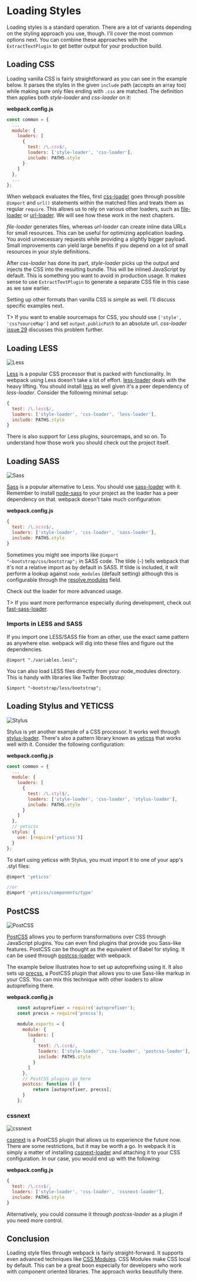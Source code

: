 # Loading Styles

Loading styles is a standard operation. There are a lot of variants depending on the styling approach you use, though. I'll cover the most common options next. You can combine these approaches with the `ExtractTextPlugin` to get better output for your production build.

## Loading CSS

Loading vanilla CSS is fairly straightforward as you can see in the example below. It parses the styles in the given `include` path (accepts an array too) while making sure only files ending with `.css` are matched. The definition then applies both *style-loader* and *css-loader* on it:

**webpack.config.js**

```javascript
const common = {
  ...
  module: {
    loaders: [
      {
        test: /\.css$/,
        loaders: ['style-loader', 'css-loader'],
        include: PATHS.style
      }
    ]
  },
  ...
};
```

When webpack evaluates the files, first [css-loader](https://www.npmjs.com/package/css-loader) goes through possible `@import` and `url()` statements within the matched files and treats them as regular `require`. This allows us to rely on various other loaders, such as [file-loader](https://www.npmjs.com/package/file-loader) or [url-loader](https://www.npmjs.com/package/url-loader). We will see how these work in the next chapters.

*file-loader* generates files, whereas *url-loader* can create inline data URLs for small resources. This can be useful for optimizing application loading. You avoid unnecessary requests while providing a slightly bigger payload. Small improvements can yield large benefits if you depend on a lot of small resources in your style definitions.

After *css-loader* has done its part, *style-loader* picks up the output and injects the CSS into the resulting bundle. This will be inlined JavaScript by default. This is something you want to avoid in production usage. It makes sense to use `ExtractTextPlugin` to generate a separate CSS file in this case as we saw earlier.

Setting up other formats than vanilla CSS is simple as well. I'll discuss specific examples next.

T> If you want to enable sourcemaps for CSS, you should use `['style', 'css?sourceMap']` and set `output.publicPath` to an absolute url. *css-loader* [issue 29](https://github.com/webpack/css-loader/issues/29) discusses this problem further.

## Loading LESS

![Less](images/less.png)

[Less](http://lesscss.org/) is a popular CSS processor that is packed with functionality. In webpack using Less doesn't take a lot of effort. [less-loader](https://www.npmjs.com/package/less-loader) deals with the heavy lifting. You should install [less](https://www.npmjs.com/package/less) as well given it's a peer dependency of *less-loader*. Consider the following minimal setup:

```javascript
{
  test: /\.less$/,
  loaders: ['style-loader', 'css-loader', 'less-loader'],
  include: PATHS.style
}
```

There is also support for Less plugins, sourcemaps, and so on. To understand how those work you should check out the project itself.

## Loading SASS

![Sass](images/sass.png)

[Sass](http://sass-lang.com/) is a popular alternative to Less. You should use [sass-loader](https://www.npmjs.com/package/sass-loader) with it. Remember to install [node-sass](https://www.npmjs.com/package/node-sass) to your project as the loader has a peer dependency on that. webpack doesn't take much configuration:

**webpack.config.js**

```javascript
{
  test: /\.scss$/,
  loaders: ['style-loader', 'css-loader', 'sass-loader'],
  include: PATHS.style
}
```

Sometimes you might see imports like `@import "~bootstrap/css/bootstrap";` in SASS code. The tilde (`~`) tells webpack that it's not a relative import as by default in SASS. If tilde is included, it will perform a lookup against `node_modules` (default setting) although this is configurable through the [resolve.modules](https://webpack.js.org/configuration/resolve/#resolve-modules) field.

Check out the loader for more advanced usage.

T> If you want more performance especially during development, check out [fast-sass-loader](https://www.npmjs.com/package/fast-sass-loader).

### Imports in LESS and SASS

If you import one LESS/SASS file from an other, use the exact same pattern as anywhere else. webpack will dig into these files and figure out the dependencies.

```less
@import "./variables.less";
```

You can also load LESS files directly from your node_modules directory. This is handy with libraries like Twitter Bootstrap:

```less
$import "~bootstrap/less/bootstrap";
```

## Loading Stylus and YETICSS

![Stylus](images/stylus.png)

Stylus is yet another example of a CSS processor. It works well through [stylus-loader](https://github.com/shama/stylus-loader). There's also a pattern library known as [yeticss](https://www.npmjs.com/package/yeticss) that works well with it. Consider the following configuration:

**webpack.config.js**

```javascript
const common = {
  ...
  module: {
    loaders: [
      {
        test: /\.styl$/,
        loaders: ['style-loader', 'css-loader', 'stylus-loader'],
        include: PATHS.style
      }
    ]
  },
  // yeticss
  stylus: {
    use: [require('yeticss')]
  }
};
```

To start using yeticss with Stylus, you must import it to one of your app's .styl files:

```javascript
@import 'yeticss'

//or
@import 'yeticss/components/type'
```

## PostCSS

![PostCSS](images/postcss.png)

[PostCSS](https://github.com/postcss/postcss) allows you to perform transformations over CSS through JavaScript plugins. You can even find plugins that provide you Sass-like features. PostCSS can be thought as the equivalent of Babel for styling. It can be used through [postcss-loader](https://www.npmjs.com/package/postcss-loader) with webpack.

The example below illustrates how to set up autoprefixing using it. It also sets up [precss](https://www.npmjs.com/package/precss), a PostCSS plugin that allows you to use Sass-like markup in your CSS. You can mix this technique with other loaders to allow autoprefixing there.

**webpack.config.js**

```javascript
    const autoprefixer = require('autoprefixer');
    const precss = require('precss');

    module.exports = {
      module: {
        loaders: [
          {
            test: /\.css$/,
            loaders: ['style-loader', 'css-loader', 'postcss-loader'],
            include: PATHS.style
          }
        ]
      },
      // PostCSS plugins go here
      postcss: function () {
          return [autoprefixer, precss];
      }
    };
```

### cssnext

![cssnext](images/cssnext.jpg)

[cssnext](https://cssnext.github.io/) is a PostCSS plugin that allows us to experience the future now. There are some restrictions, but it may be worth a go. In webpack it is simply a matter of installing [cssnext-loader](https://www.npmjs.com/package/cssnext-loader) and attaching it to your CSS configuration. In our case, you would end up with the following:

**webpack.config.js**

```javascript
{
  test: /\.css$/,
  loaders: ['style-loader', 'css-loader', 'cssnext-loader'],
  include: PATHS.style
}
```

Alternatively, you could consume it through *postcss-loader* as a plugin if you need more control.

## Conclusion

Loading style files through webpack is fairly straight-forward. It supports even advanced techniques like [CSS Modules](https://github.com/css-modules/webpack-demo). CSS Modules make CSS local by default. This can be a great boon especially for developers who work with component oriented libraries. The approach works beautifully there.
